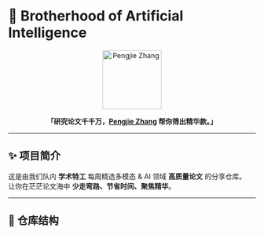 # 🤖 Brotherhood of Artificial Intelligence

<p align="center">
  <a href="https://github.com/pengjiezhang">
    <img src="https://github.com/pengjiezhang.png?size=120" width="120" alt="Pengjie Zhang">
  </a>
</p>

<p align="center">
  <strong>「研究论文千千万，<a href="https://github.com/pengjiezhang">Pengjie Zhang</a> 帮你筛出精华款。」</strong>
</p>

---

## ✨ 项目简介

这是由我们队内 **学术特工** 每周精选多模态 & AI 领域 **高质量论文** 的分享仓库。  
让你在茫茫论文海中 **少走弯路、节省时间、聚焦精华**。

---

## 📂 仓库结构



